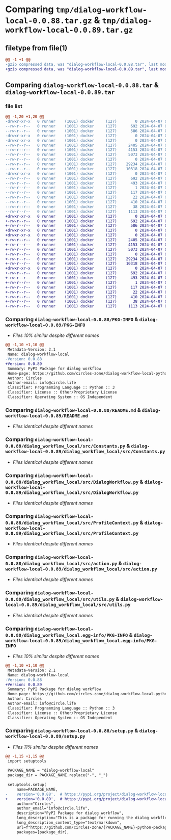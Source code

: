 # Comparing `tmp/dialog-workflow-local-0.0.88.tar.gz` & `tmp/dialog-workflow-local-0.0.89.tar.gz`

## filetype from file(1)

```diff
@@ -1 +1 @@
-gzip compressed data, was "dialog-workflow-local-0.0.88.tar", last modified: Sun Apr  7 03:24:25 2024, max compression
+gzip compressed data, was "dialog-workflow-local-0.0.89.tar", last modified: Sun Apr  7 03:49:03 2024, max compression
```

## Comparing `dialog-workflow-local-0.0.88.tar` & `dialog-workflow-local-0.0.89.tar`

### file list

```diff
@@ -1,20 +1,20 @@
-drwxr-xr-x   0 runner    (1001) docker     (127)        0 2024-04-07 03:24:25.742105 dialog-workflow-local-0.0.88/
--rw-r--r--   0 runner    (1001) docker     (127)      692 2024-04-07 03:24:25.742105 dialog-workflow-local-0.0.88/PKG-INFO
--rw-r--r--   0 runner    (1001) docker     (127)      586 2024-04-07 03:23:54.000000 dialog-workflow-local-0.0.88/README.md
-drwxr-xr-x   0 runner    (1001) docker     (127)        0 2024-04-07 03:24:25.738105 dialog-workflow-local-0.0.88/dialog_workflow_local/
-drwxr-xr-x   0 runner    (1001) docker     (127)        0 2024-04-07 03:24:25.742105 dialog-workflow-local-0.0.88/dialog_workflow_local/src/
--rw-r--r--   0 runner    (1001) docker     (127)     2405 2024-04-07 03:23:54.000000 dialog-workflow-local-0.0.88/dialog_workflow_local/src/Constants.py
--rw-r--r--   0 runner    (1001) docker     (127)     4153 2024-04-07 03:23:54.000000 dialog-workflow-local-0.0.88/dialog_workflow_local/src/DialogWorkflow.py
--rw-r--r--   0 runner    (1001) docker     (127)     5073 2024-04-07 03:23:54.000000 dialog-workflow-local-0.0.88/dialog_workflow_local/src/ProfileContext.py
--rw-r--r--   0 runner    (1001) docker     (127)        0 2024-04-07 03:23:54.000000 dialog-workflow-local-0.0.88/dialog_workflow_local/src/__init__.py
--rw-r--r--   0 runner    (1001) docker     (127)    29234 2024-04-07 03:23:54.000000 dialog-workflow-local-0.0.88/dialog_workflow_local/src/action.py
--rw-r--r--   0 runner    (1001) docker     (127)    10318 2024-04-07 03:23:54.000000 dialog-workflow-local-0.0.88/dialog_workflow_local/src/utils.py
-drwxr-xr-x   0 runner    (1001) docker     (127)        0 2024-04-07 03:24:25.742105 dialog-workflow-local-0.0.88/dialog_workflow_local.egg-info/
--rw-r--r--   0 runner    (1001) docker     (127)      692 2024-04-07 03:24:25.000000 dialog-workflow-local-0.0.88/dialog_workflow_local.egg-info/PKG-INFO
--rw-r--r--   0 runner    (1001) docker     (127)      493 2024-04-07 03:24:25.000000 dialog-workflow-local-0.0.88/dialog_workflow_local.egg-info/SOURCES.txt
--rw-r--r--   0 runner    (1001) docker     (127)        1 2024-04-07 03:24:25.000000 dialog-workflow-local-0.0.88/dialog_workflow_local.egg-info/dependency_links.txt
--rw-r--r--   0 runner    (1001) docker     (127)      117 2024-04-07 03:24:25.000000 dialog-workflow-local-0.0.88/dialog_workflow_local.egg-info/requires.txt
--rw-r--r--   0 runner    (1001) docker     (127)       22 2024-04-07 03:24:25.000000 dialog-workflow-local-0.0.88/dialog_workflow_local.egg-info/top_level.txt
--rw-r--r--   0 runner    (1001) docker     (127)      410 2024-04-07 03:23:54.000000 dialog-workflow-local-0.0.88/pyproject.toml
--rw-r--r--   0 runner    (1001) docker     (127)       38 2024-04-07 03:24:25.742105 dialog-workflow-local-0.0.88/setup.cfg
--rw-r--r--   0 runner    (1001) docker     (127)     1113 2024-04-07 03:23:54.000000 dialog-workflow-local-0.0.88/setup.py
+drwxr-xr-x   0 runner    (1001) docker     (127)        0 2024-04-07 03:49:03.442937 dialog-workflow-local-0.0.89/
+-rw-r--r--   0 runner    (1001) docker     (127)      692 2024-04-07 03:49:03.442937 dialog-workflow-local-0.0.89/PKG-INFO
+-rw-r--r--   0 runner    (1001) docker     (127)      586 2024-04-07 03:48:35.000000 dialog-workflow-local-0.0.89/README.md
+drwxr-xr-x   0 runner    (1001) docker     (127)        0 2024-04-07 03:49:03.438937 dialog-workflow-local-0.0.89/dialog_workflow_local/
+drwxr-xr-x   0 runner    (1001) docker     (127)        0 2024-04-07 03:49:03.438937 dialog-workflow-local-0.0.89/dialog_workflow_local/src/
+-rw-r--r--   0 runner    (1001) docker     (127)     2405 2024-04-07 03:48:35.000000 dialog-workflow-local-0.0.89/dialog_workflow_local/src/Constants.py
+-rw-r--r--   0 runner    (1001) docker     (127)     4153 2024-04-07 03:48:35.000000 dialog-workflow-local-0.0.89/dialog_workflow_local/src/DialogWorkflow.py
+-rw-r--r--   0 runner    (1001) docker     (127)     5073 2024-04-07 03:48:35.000000 dialog-workflow-local-0.0.89/dialog_workflow_local/src/ProfileContext.py
+-rw-r--r--   0 runner    (1001) docker     (127)        0 2024-04-07 03:48:35.000000 dialog-workflow-local-0.0.89/dialog_workflow_local/src/__init__.py
+-rw-r--r--   0 runner    (1001) docker     (127)    29234 2024-04-07 03:48:35.000000 dialog-workflow-local-0.0.89/dialog_workflow_local/src/action.py
+-rw-r--r--   0 runner    (1001) docker     (127)    10318 2024-04-07 03:48:35.000000 dialog-workflow-local-0.0.89/dialog_workflow_local/src/utils.py
+drwxr-xr-x   0 runner    (1001) docker     (127)        0 2024-04-07 03:49:03.442937 dialog-workflow-local-0.0.89/dialog_workflow_local.egg-info/
+-rw-r--r--   0 runner    (1001) docker     (127)      692 2024-04-07 03:49:03.000000 dialog-workflow-local-0.0.89/dialog_workflow_local.egg-info/PKG-INFO
+-rw-r--r--   0 runner    (1001) docker     (127)      493 2024-04-07 03:49:03.000000 dialog-workflow-local-0.0.89/dialog_workflow_local.egg-info/SOURCES.txt
+-rw-r--r--   0 runner    (1001) docker     (127)        1 2024-04-07 03:49:03.000000 dialog-workflow-local-0.0.89/dialog_workflow_local.egg-info/dependency_links.txt
+-rw-r--r--   0 runner    (1001) docker     (127)      117 2024-04-07 03:49:03.000000 dialog-workflow-local-0.0.89/dialog_workflow_local.egg-info/requires.txt
+-rw-r--r--   0 runner    (1001) docker     (127)       22 2024-04-07 03:49:03.000000 dialog-workflow-local-0.0.89/dialog_workflow_local.egg-info/top_level.txt
+-rw-r--r--   0 runner    (1001) docker     (127)      410 2024-04-07 03:48:35.000000 dialog-workflow-local-0.0.89/pyproject.toml
+-rw-r--r--   0 runner    (1001) docker     (127)       38 2024-04-07 03:49:03.442937 dialog-workflow-local-0.0.89/setup.cfg
+-rw-r--r--   0 runner    (1001) docker     (127)     1113 2024-04-07 03:48:35.000000 dialog-workflow-local-0.0.89/setup.py
```

### Comparing `dialog-workflow-local-0.0.88/PKG-INFO` & `dialog-workflow-local-0.0.89/PKG-INFO`

 * *Files 10% similar despite different names*

```diff
@@ -1,10 +1,10 @@
 Metadata-Version: 2.1
 Name: dialog-workflow-local
-Version: 0.0.88
+Version: 0.0.89
 Summary: PyPI Package for dialog workflow
 Home-page: https://github.com/circles-zone/dialog-workflow-local-python-package
 Author: Circles
 Author-email: info@circle.life
 Classifier: Programming Language :: Python :: 3
 Classifier: License :: Other/Proprietary License
 Classifier: Operating System :: OS Independent
```

### Comparing `dialog-workflow-local-0.0.88/README.md` & `dialog-workflow-local-0.0.89/README.md`

 * *Files identical despite different names*

### Comparing `dialog-workflow-local-0.0.88/dialog_workflow_local/src/Constants.py` & `dialog-workflow-local-0.0.89/dialog_workflow_local/src/Constants.py`

 * *Files identical despite different names*

### Comparing `dialog-workflow-local-0.0.88/dialog_workflow_local/src/DialogWorkflow.py` & `dialog-workflow-local-0.0.89/dialog_workflow_local/src/DialogWorkflow.py`

 * *Files identical despite different names*

### Comparing `dialog-workflow-local-0.0.88/dialog_workflow_local/src/ProfileContext.py` & `dialog-workflow-local-0.0.89/dialog_workflow_local/src/ProfileContext.py`

 * *Files identical despite different names*

### Comparing `dialog-workflow-local-0.0.88/dialog_workflow_local/src/action.py` & `dialog-workflow-local-0.0.89/dialog_workflow_local/src/action.py`

 * *Files identical despite different names*

### Comparing `dialog-workflow-local-0.0.88/dialog_workflow_local/src/utils.py` & `dialog-workflow-local-0.0.89/dialog_workflow_local/src/utils.py`

 * *Files identical despite different names*

### Comparing `dialog-workflow-local-0.0.88/dialog_workflow_local.egg-info/PKG-INFO` & `dialog-workflow-local-0.0.89/dialog_workflow_local.egg-info/PKG-INFO`

 * *Files 10% similar despite different names*

```diff
@@ -1,10 +1,10 @@
 Metadata-Version: 2.1
 Name: dialog-workflow-local
-Version: 0.0.88
+Version: 0.0.89
 Summary: PyPI Package for dialog workflow
 Home-page: https://github.com/circles-zone/dialog-workflow-local-python-package
 Author: Circles
 Author-email: info@circle.life
 Classifier: Programming Language :: Python :: 3
 Classifier: License :: Other/Proprietary License
 Classifier: Operating System :: OS Independent
```

### Comparing `dialog-workflow-local-0.0.88/setup.py` & `dialog-workflow-local-0.0.89/setup.py`

 * *Files 11% similar despite different names*

```diff
@@ -1,15 +1,15 @@
 import setuptools
 
 PACKAGE_NAME = "dialog-workflow-local"
 package_dir = PACKAGE_NAME.replace("-", "_")
 
 setuptools.setup(
     name=PACKAGE_NAME,
-    version='0.0.88',  # https://pypi.org/project/dialog-workflow-local/
+    version='0.0.89',  # https://pypi.org/project/dialog-workflow-local/
     author="Circles",
     author_email="info@circle.life",
     description="PyPI Package for dialog workflow",
     long_description="This is a package for running the dialog workflow",
     long_description_content_type="text/markdown",
     url=f"https://github.com/circles-zone/{PACKAGE_NAME}-python-package",
     packages=[package_dir],
```

